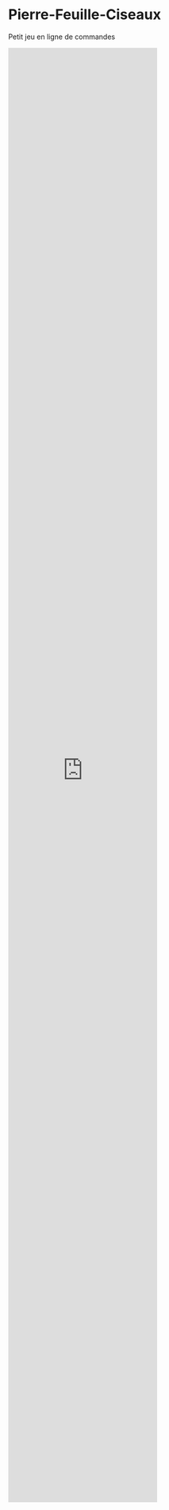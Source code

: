 # Pierre-Feuille-Ciseaux
Petit jeu en ligne de commandes

<embed src="https://simple-lua-games.elig-45.repl.run/" height="75%">
